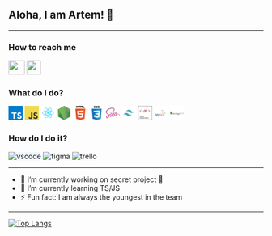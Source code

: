 ## Aloha, I am Artem! 👋

___

### How to reach me

[<img height="28"  width="32" src="https://cdn.jsdelivr.net/npm/simple-icons@v4/icons/instagram.svg" />](https://www.instagram.com/oh1omon/) 
[<img height="28" width="28" src="https://cdn.jsdelivr.net/npm/simple-icons@v4/icons/linkedin.svg" />](https://www.linkedin.com/in/oh1omon/)

### What do I do?

<p float="left">
<img alt='typescript' height="28" width="28" src="https://raw.githubusercontent.com/github/explore/80688e429a7d4ef2fca1e82350fe8e3517d3494d/topics/typescript/typescript.png" />
<img alt='javascript' height="28" width="28" src="https://raw.githubusercontent.com/github/explore/80688e429a7d4ef2fca1e82350fe8e3517d3494d/topics/javascript/javascript.png" />
<img alt='react' height="28" width="28" src="https://raw.githubusercontent.com/github/explore/80688e429a7d4ef2fca1e82350fe8e3517d3494d/topics/react/react.png" />
<img alt='nodejs' height="28" width="28" src="https://raw.githubusercontent.com/github/explore/80688e429a7d4ef2fca1e82350fe8e3517d3494d/topics/nodejs/nodejs.png" />
<img alt='html' height="28" width="28" src="https://raw.githubusercontent.com/github/explore/80688e429a7d4ef2fca1e82350fe8e3517d3494d/topics/html/html.png" />
<img alt='css' height="28" width="28" src="https://raw.githubusercontent.com/github/explore/80688e429a7d4ef2fca1e82350fe8e3517d3494d/topics/css/css.png" />
<img alt='sass' height="28" width="28" src="https://raw.githubusercontent.com/github/explore/80688e429a7d4ef2fca1e82350fe8e3517d3494d/topics/sass/sass.png" />
<img alt='tailwind' height="28" width="28" src="https://raw.githubusercontent.com/github/explore/80688e429a7d4ef2fca1e82350fe8e3517d3494d/topics/tailwind/tailwind.png" />
 <img alt='styled-components' height="28" width="28" src="https://raw.githubusercontent.com/github/explore/80688e429a7d4ef2fca1e82350fe8e3517d3494d/topics/styled-components/styled-components.png" />
<img alt='mysql' height="28" width="28" src="https://raw.githubusercontent.com/github/explore/80688e429a7d4ef2fca1e82350fe8e3517d3494d/topics/mysql/mysql.png" />
<img alt='mongodb' height="28" width="28" src="https://raw.githubusercontent.com/github/explore/80688e429a7d4ef2fca1e82350fe8e3517d3494d/topics/mongodb/mongodb.png" />
 </p>


### How do I do it?

<p float="left">
<img alt='vscode' style='background-color: aliceblue' height="28" width="28" src="https://upload.wikimedia.org/wikipedia/commons/9/9a/Visual_Studio_Code_1.35_icon.svg" />
<img alt='figma' height="28" width="28" src="https://avatars.githubusercontent.com/u/5155369?s=200&v=4" />
<img alt='trello' height="28" width="28" src="https://avatars.githubusercontent.com/u/6181431?s=200&v=4" />
 </p>



***

- 🔭 I’m currently working on secret project 🤫
- 🌱 I’m currently learning TS/JS
- ⚡ Fun fact: I am always the youngest in the team

***

[![Top Langs](https://github-readme-stats-oh1omon.vercel.app/api/top-langs/?username=oh1omon&layout=compact)](https://github.com/anuraghazra/github-readme-stats)
